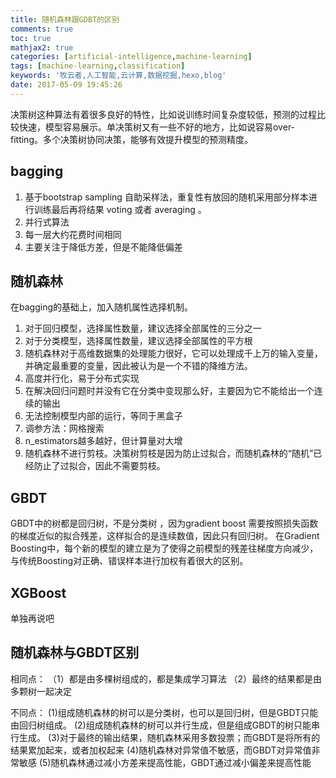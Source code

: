 ```yaml
---
title: 随机森林跟GDBT的区别
comments: true
toc: true
mathjax2: true
categories: [artificial-intelligence,machine-learning]
tags: [machine-learning,classification]
keywords: '牧云者,人工智能,云计算,数据挖掘,hexo,blog'
date: 2017-05-09 19:45:26
---
```

决策树这种算法有着很多良好的特性，比如说训练时间复杂度较低，预测的过程比较快速，模型容易展示。单决策树又有一些不好的地方，比如说容易over-fitting。多个决策树协同决策，能够有效提升模型的预测精度。
 <!--more-->
## bagging
1. 基于bootstrap sampling 自助采样法，重复性有放回的随机采用部分样本进行训练最后再将结果 voting 或者 averaging 。
2. 并行式算法
3. 每一层大约花费时间相同
4. 主要关注于降低方差，但是不能降低偏差

## 随机森林
在bagging的基础上，加入随机属性选择机制。
1. 对于回归模型，选择属性数量，建议选择全部属性的三分之一
2. 对于分类模型，选择属性数量，建议选择全部属性的平方根
3. 随机森林对于高维数据集的处理能力很好，它可以处理成千上万的输入变量，并确定最重要的变量，因此被认为是一个不错的降维方法。
4. 高度并行化，易于分布式实现
5. 在解决回归问题时并没有它在分类中变现那么好，主要因为它不能给出一个连续的输出
6. 无法控制模型内部的运行，等同于黑盒子
7. 调参方法：网格搜索
8. n_estimators越多越好，但计算量对大增
9. 随机森林不进行剪枝。决策树剪枝是因为防止过拟合，而随机森林的“随机”已经防止了过拟合，因此不需要剪枝。
## GBDT
GBDT中的树都是回归树，不是分类树 ，因为gradient boost 需要按照损失函数的梯度近似的拟合残差，这样拟合的是连续数值，因此只有回归树。
在Gradient Boosting中，每个新的模型的建立是为了使得之前模型的残差往梯度方向减少，与传统Boosting对正确、错误样本进行加权有着很大的区别。

## XGBoost
单独再说吧

## 随机森林与GBDT区别
相同点：
（1）都是由多棵树组成的，都是集成学习算法
（2）最终的结果都是由多颗树一起决定

不同点：
(1)组成随机森林的树可以是分类树，也可以是回归树，但是GBDT只能由回归树组成。
(2)组成随机森林的树可以并行生成，但是组成GBDT的树只能串行生成。
(3)对于最终的输出结果，随机森林采用多数投票；而GBDT是将所有的结果累加起来，或者加权起来
(4)随机森林对异常值不敏感，而GBDT对异常值非常敏感
(5)随机森林通过减小方差来提高性能，GBDT通过减小偏差来提高性能
